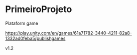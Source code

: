 # PrimeiroProjeto
 Plataform game

https://play.unity.com/en/games/61a71782-3440-4211-82a8-1332ad0feba5/publishgames

v1.2
